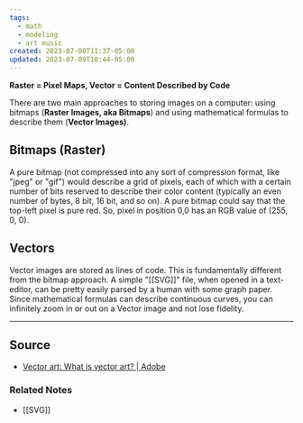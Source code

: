 ```yaml
---
tags:
  - math
  - modeling
  - art music
created: 2023-07-08T11:37-05:00
updated: 2023-07-09T10:44-05:00
---
```

**Raster = Pixel Maps, Vector = Content Described by Code**

There are two main approaches to storing images on a computer: using bitmaps (**Raster Images, aka Bitmaps**) and using mathematical formulas to describe them (**Vector Images)**. 

## Bitmaps (Raster)

A pure bitmap (not compressed into any sort of compression format, like "jpeg" or "gif") would describe a grid of pixels, each of which with a certain number of bits reserved to describe their color content (typically an even number of bytes, 8 bit, 16 bit, and so on). A pure bitmap could say that the top-left pixel is pure red. So, pixel in position 0,0 has an RGB value of (255, 0, 0). 

## Vectors

Vector images are stored as lines of code. This is fundamentally different from the bitmap approach. A simple "[[SVG]]" file, when opened in a text-editor, can be pretty easily parsed by a human with some graph paper. Since mathematical formulas can describe continuous curves, you can infinitely zoom in or out on a Vector image and not lose fidelity. 

---

## Source
- [Vector art: What is vector art? | Adobe](https://www.adobe.com/creativecloud/illustration/discover/vector-art.html)

### Related Notes
- [[SVG]]